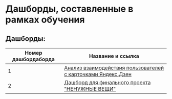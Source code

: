 # Дашборды, составленные в рамках обучения

## Дашборды:
| Номер дашбордаборда | Название и ссылка | 
|---------------|-------------------|
|1              |[Анализ взаимодействия пользователей с карточками Яндекс.Дзен](https://public.tableau.com/views/Book2_16855588010660/Dashboard1?:language=en-US&:display_count=n&:origin=viz_share_link)
|2              |[Дашборд для финального проекта "НЕНУЖНЫЕ ВЕЩИ"](https://public.tableau.com/views/_16894556301050/Dashboard1?:language=en-US&:display_count=n&:origin=viz_share_link)
